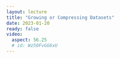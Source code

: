 ```yaml
---
layout: lecture
title: "Growing or Compressing Datasets"
date: 2023-01-20
ready: false
video:
  aspect: 56.25
  # id: Wz50FvGG6xU
---
```

